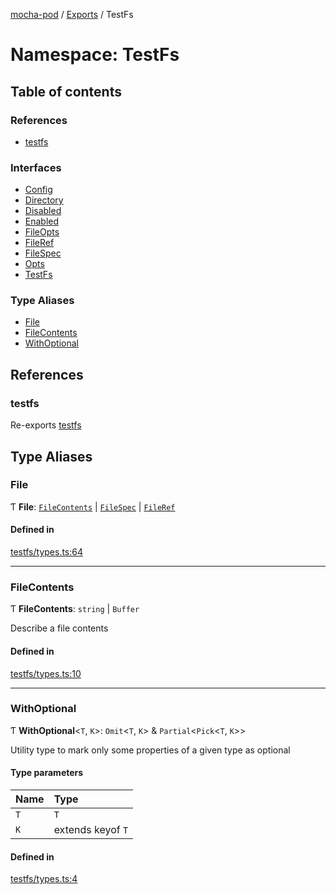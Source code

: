 [mocha-pod](../README.md) / [Exports](../modules.md) / TestFs

# Namespace: TestFs

## Table of contents

### References

- [testfs](TestFs.md#testfs)

### Interfaces

- [Config](../interfaces/TestFs.Config.md)
- [Directory](../interfaces/TestFs.Directory.md)
- [Disabled](../interfaces/TestFs.Disabled.md)
- [Enabled](../interfaces/TestFs.Enabled.md)
- [FileOpts](../interfaces/TestFs.FileOpts.md)
- [FileRef](../interfaces/TestFs.FileRef.md)
- [FileSpec](../interfaces/TestFs.FileSpec.md)
- [Opts](../interfaces/TestFs.Opts.md)
- [TestFs](../interfaces/TestFs.TestFs.md)

### Type Aliases

- [File](TestFs.md#file)
- [FileContents](TestFs.md#filecontents)
- [WithOptional](TestFs.md#withoptional)

## References

### <a id="testfs" name="testfs"></a> testfs

Re-exports [testfs](../modules.md#testfs)

## Type Aliases

### <a id="file" name="file"></a> File

Ƭ **File**: [`FileContents`](TestFs.md#filecontents) \| [`FileSpec`](../interfaces/TestFs.FileSpec.md) \| [`FileRef`](../interfaces/TestFs.FileRef.md)

#### Defined in

[testfs/types.ts:64](https://github.com/balena-io-modules/mocha-pod/blob/01a67c2/lib/testfs/types.ts#L64)

___

### <a id="filecontents" name="filecontents"></a> FileContents

Ƭ **FileContents**: `string` \| `Buffer`

Describe a file contents

#### Defined in

[testfs/types.ts:10](https://github.com/balena-io-modules/mocha-pod/blob/01a67c2/lib/testfs/types.ts#L10)

___

### <a id="withoptional" name="withoptional"></a> WithOptional

Ƭ **WithOptional**<`T`, `K`\>: `Omit`<`T`, `K`\> & `Partial`<`Pick`<`T`, `K`\>\>

Utility type to mark only some properties of a given type as optional

#### Type parameters

| Name | Type |
| :------ | :------ |
| `T` | `T` |
| `K` | extends keyof `T` |

#### Defined in

[testfs/types.ts:4](https://github.com/balena-io-modules/mocha-pod/blob/01a67c2/lib/testfs/types.ts#L4)
